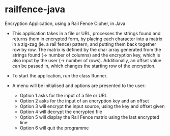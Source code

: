 # railfence-java
Encryption Application, using a Rail Fence Cipher, in Java

* This application takes in a file or URL, processes the strings found and returns them in encrypted form, by placing each character into a matrix in a zig-zag (ie. a rail fence) pattern, and putting them back together row by row. The matrix is defined by the char array generated from the strings found (-> number of columns) and the encryption key, which is also input by the user (-> number of rows). Additionally, an offset value can be passed in, which changes the starting row of the encryption.

* To start the application, run the class Runner.

* A menu will be initialised and options are presented to the user:

  - Option 1 asks for the input of a file or URL
  - Option 2 asks for the input of an encryption key and an offset
  - Option 3 will encrypt the input source, using the key and offset given
  - Option 4 will decrypt the encrypted file
  - Option 5 will display the Rail Fence matrix using the last encrypted line
  - Option 6 will quit the programme
